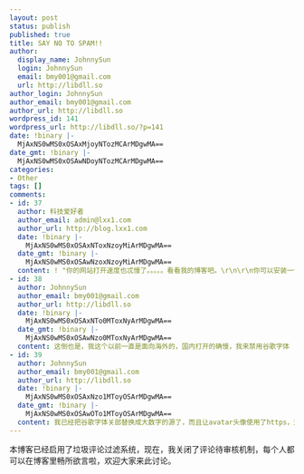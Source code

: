 ```yaml
---
layout: post
status: publish
published: true
title: SAY NO TO SPAM!!
author:
  display_name: JohnnySun
  login: JohnnySun
  email: bmy001@gmail.com
  url: http://libdll.so
author_login: JohnnySun
author_email: bmy001@gmail.com
author_url: http://libdll.so
wordpress_id: 141
wordpress_url: http://libdll.so/?p=141
date: !binary |-
  MjAxNS0wMS0xOSAxMjoyNTozMCArMDgwMA==
date_gmt: !binary |-
  MjAxNS0wMS0xOSAwNDoyNTozMCArMDgwMA==
categories:
- Other
tags: []
comments:
- id: 37
  author: 科技爱好者
  author_email: admin@lxx1.com
  author_url: http://blog.lxx1.com
  date: !binary |-
    MjAxNS0wMS0xOSAxNToxNzoyMiArMDgwMA==
  date_gmt: !binary |-
    MjAxNS0wMS0xOSAwNzoxNzoyMiArMDgwMA==
  content: ! "你的网站打开速度也忒慢了。。。。。看看我的博客吧。\r\n\r\n你可以安装一个插件，去除Google fronts"
- id: 38
  author: JohnnySun
  author_email: bmy001@gmail.com
  author_url: http://libdll.so
  date: !binary |-
    MjAxNS0wMS0xOSAxNTo0MToxNyArMDgwMA==
  date_gmt: !binary |-
    MjAxNS0wMS0xOSAwNzo0MToxNyArMDgwMA==
  content: 这倒也是，我这个以前一直是面向海外的，国内打开的确慢，我来禁用谷歌字体
- id: 39
  author: JohnnySun
  author_email: bmy001@gmail.com
  author_url: http://libdll.so
  date: !binary |-
    MjAxNS0wMS0xOSAxNzo1MToyOSArMDgwMA==
  date_gmt: !binary |-
    MjAxNS0wMS0xOSAwOTo1MToyOSArMDgwMA==
  content: 我已经把谷歌字体关部替换成大数字的源了，而且让avatar头像使用了https，这回比原来快多了。:)
---
```

<p>本博客已经启用了垃圾评论过滤系统，现在，我关闭了评论待审核机制，每个人都可以在博客里畅所欲言啦，欢迎大家来此讨论。</p>
